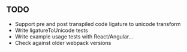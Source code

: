 ## TODO

- Support pre and post transpiled code ligature to unicode transform
- Write ligatureToUnicode tests
- Write example usage tests with React/Angular...
- Check against older webpack versions